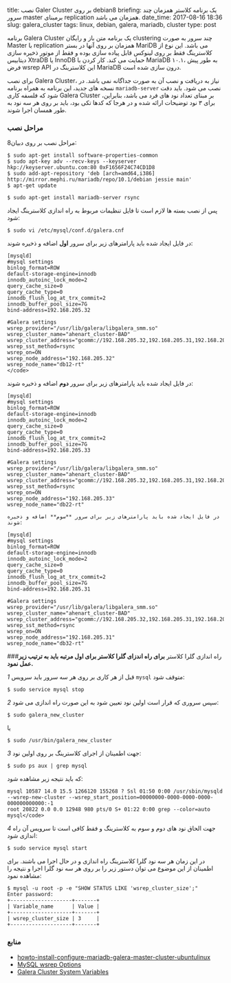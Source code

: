 title: نصب Galer Cluster بر روی debian8
briefing: یک برنامه کلاستر همزمان چند سرور master برمبنای replication همزمان می باشد.
date_time: 2017-08-16 18:36
slug: galera_cluster
tags: linux, debian, galera, mariadb, cluster
type: post

برنامه Galera Cluster یک برنامه متن باز و رایگان clustering چند سرور به صورت Master با replication همزمان بر روی آنها در بستر MariDB می باشد. این نوع از کلاسترینگ فقط بر روی لینوکس قابل پیاده سازی بوده و فقط از موتور ذخیره سازی دیتابیس XtraDB یا InnoDB حمایت می کند. کار کردن با MariaDB ۱۰.۱، به طور پیش فرض wsrep API این کلاسترینگ در MariaDB درون سازی شده است.


برای نصب Galera Cluster، نیاز به دریافت و نصب آن به صورت جداگانه نمی باشد. در نسخه های جدید، این برنامه به همراه برنامه `mariadb-server` نصب می شود. باید دقت شود که فلسفه کاری Galera Cluster بر مبنای تعداد نود های فرد می باشد، بنابراین، برای ۳ نود توضیحات ارائه شده و در هرجا که کدها تکی بود، باید بر روی هر سه نود به طور همسان اجرا شوند.

### مراحل نصب
مراحل نصب بر روی دبیان8:

    $ sudo apt-get install software-properties-common
    $ sudo apt-key adv --recv-keys --keyserver hkp://keyserver.ubuntu.com:80 0xF1656F24C74CD1D8
    $ sudo add-apt-repository 'deb [arch=amd64,i386] http://mirror.mephi.ru/mariadb/repo/10.1/debian jessie main'
    $ apt-get update

    $ sudo apt-get install mariadb-server rsync

پس از نصب بسته ها لازم است تا فایل تنظیمات مربوط به راه اندازی کلاسترینگ ایجاد شود:

    $ sudo vi /etc/mysql/conf.d/galera.cnf

در فایل ایجاد شده باید پارامترهای زیر برای سرور **اول** اضافه و ذخیره شوند:

    [mysqld]
    #mysql settings
    binlog_format=ROW
    default-storage-engine=innodb
    innodb_autoinc_lock_mode=2
    query_cache_size=0
    query_cache_type=0
    innodb_flush_log_at_trx_commit=2
    innodb_buffer_pool_size=7G
    bind-address=192.168.205.32

    #Galera settings
    wsrep_provider="/usr/lib/galera/libgalera_smm.so"
    wsrep_cluster_name="ahenart_cluster-BAD"
    wsrep_cluster_address="gcomm://192.168.205.32,192.168.205.31,192.168.205.33"
    wsrep_sst_method=rsync
    wsrep_on=ON
    wsrep_node_address="192.168.205.32"
    wsrep_node_name="db12-rt"
    </code>

در فایل ایجاد شده باید پارامترهای زیر برای سرور **دوم** اضافه و ذخیره شوند:

    [mysqld]
    #mysql settings
    binlog_format=ROW
    default-storage-engine=innodb
    innodb_autoinc_lock_mode=2
    query_cache_size=0
    query_cache_type=0
    innodb_flush_log_at_trx_commit=2
    innodb_buffer_pool_size=7G
    bind-address=192.168.205.33

    #Galera settings
    wsrep_provider="/usr/lib/galera/libgalera_smm.so"
    wsrep_cluster_name="ahenart_cluster-BAD"
    wsrep_cluster_address="gcomm://192.168.205.32,192.168.205.31,192.168.205.33"
    wsrep_sst_method=rsync
    wsrep_on=ON
    wsrep_node_address="192.168.205.33"
    wsrep_node_name="db22-rt"

    در فایل ایجاد شده باید پارامترهای زیر برای سرور **سوم** اضافه و ذخیره شوند:

    [mysqld]
    #mysql settings
    binlog_format=ROW
    default-storage-engine=innodb
    innodb_autoinc_lock_mode=2
    query_cache_size=0
    query_cache_type=0
    innodb_flush_log_at_trx_commit=2
    innodb_buffer_pool_size=7G
    bind-address=192.168.205.31

    #Galera settings
    wsrep_provider="/usr/lib/galera/libgalera_smm.so"
    wsrep_cluster_name="ahenart_cluster-BAD"
    wsrep_cluster_address="gcomm://192.168.205.32,192.168.205.31,192.168.205.33"
    wsrep_sst_method=rsync
    wsrep_on=ON
    wsrep_node_address="192.168.205.31"
    wsrep_node_name="db32-rt"

###راه اندازی گلرا کلاستر
**برای راه اندزای گلرا کلاستر برای اول مرتبه باید به ترتیب زیر عمل نمود.**

*1* قبل از هر کاری بر روی هر سه سرور باید سرویس `mysql` متوقف شود:

    $ sudo service mysql stop

*2* سپس سروری که قرار است اولین نود تعیین شود به این صورت راه اندازی می شود:

    $ sudo galera_new_cluster

  یا

    $ sudo /usr/bin/galera_new_cluster

*3* جهت اطمینان از اجرای کلاسترینگ بر روی اولین نود:

    $ sudo ps aux | grep mysql

  که باید نتیجه زیر مشاهده شود:

    mysql 10587 14.0 15.5 1266120 155268 ? Ssl 01:50 0:00 /usr/sbin/mysqld --wsrep-new-cluster --wsrep_start_position=00000000-0000-0000-0000-000000000000:-1
    root 20822 0.0 0.0 12948 980 pts/0 S+ 01:22 0:00 grep --color=auto mysql</code>

*4* جهت الحاق نود های دوم و سوم به کلاسترینگ و فقط کافی است تا سرویس آن راه اندازی شود:

    $ sudo service mysql start


در این زمان هر سه نود گلرا کلاسترینگ راه اندازی و در حال اجرا می باشند. برای اطمینان از این موضوع می توان دستور زیر را بر روی هر سه نود گلرا اجرا و نتیجه را مشاهده نمود:

    $ mysql -u root -p -e "SHOW STATUS LIKE 'wsrep_cluster_size';"
    Enter password:
    +--------------------+-------+
    | Variable_name      | Value |
    +--------------------+-------+
    | wsrep_cluster_size | 3     |
    +--------------------+-------+

### منابع
  * [howto-install-configure-mariadb-galera-master-cluster-ubuntulinux](https://www.cyberciti.biz/faq/howto-install-configure-mariadb-galera-master-cluster-ubuntulinux/)
  * [MySQL wsrep Options](http://galeracluster.com/documentation-webpages/mysqlwsrepoptions.html)
  * [Galera Cluster System Variables](https://mariadb.com/kb/en/mariadb/galera-cluster-system-variables/)
